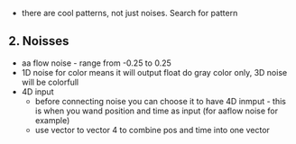 - there are cool patterns, not just noises. Search for pattern
## 2. Noisses
- aa flow noise - range from -0.25 to 0.25
- 1D noise for color means it will output float do gray color only, 3D noise will be colorfull
- 4D input
  - before connecting noise you can choose it to have 4D inmput - this is when you wand position and time as input (for aaflow noise for example)
  - use vector to vector 4 to combine pos and time into one vector
